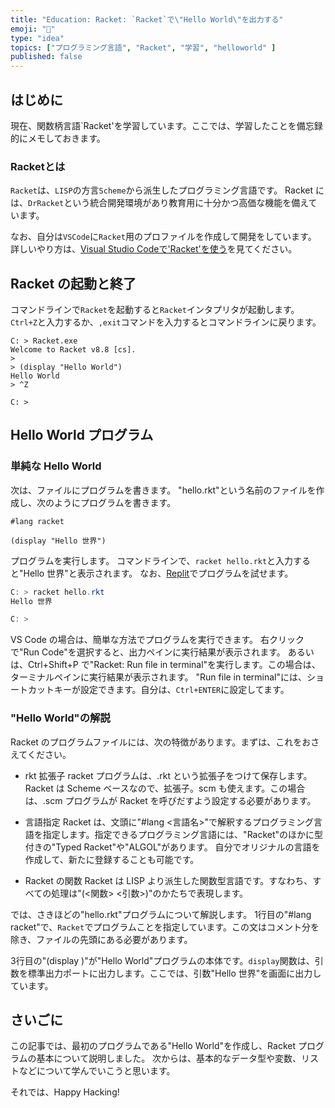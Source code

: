 ```yaml
---
title: "Education: Racket: `Racket`で\"Hello World\"を出力する"
emoji: "🎾"
type: "idea"
topics: ["プログラミング言語", "Racket", "学習", "helloworld" ]
published: false
---
```


## はじめに

現在、関数柄言語`Racket'を学習しています。ここでは、学習したことを備忘録的にメモしておきます。

### Racketとは

`Racket`は、`LISP`の方言`Scheme`から派生したプログラミング言語です。
Racket には、`DrRacket`という統合開発環境があり教育用に十分かつ高価な機能を備えています。

なお、自分は`VSCode`に`Racket`用のプロファイルを作成して開発をしています。
詳しいやり方は、[Visual Studio Codeで'Racket'を使う](edu-racket-vscode-profile)を見てください。

## Racket の起動と終了

コマンドラインで`Racket`を起動すると`Racket`インタプリタが起動します。`Ctrl+Z`と入力するか、`,exit`コマンドを入力するとコマンドラインに戻ります。

``` Racket
C: > Racket.exe
Welcome to Racket v8.8 [cs].
>
> (display "Hello World")
Hello World
> ^Z

C: >
```

## Hello World プログラム

### 単純な Hello World

次は、ファイルにプログラムを書きます。
"hello.rkt"という名前のファイルを作成し、次のようにプログラムを書きます。

``` Racket: hello.rkt
#lang racket

(display "Hello 世界")

```

プログラムを実行します。
コマンドラインで、`racket hello.rkt`と入力すると"Hello 世界"と表示されます。
なお、[Replit](https://replit.com/@atsushifx/helloworld?embed=true)でプログラムを試せます。

``` Powershell
C: > racket hello.rkt
Hello 世界

C: >
```

VS Code の場合は、簡単な方法でプログラムを実行できます。
右クリックで"Run Code"を選択すると、出力ペインに実行結果が表示されます。
あるいは、Ctrl+Shift+P で"Racket: Run file in terminal"を実行します。この場合は、ターミナルペインに実行結果が表示されます。
"Run file in terminal"には、ショートカットキーが設定できます。自分は、`Ctrl+ENTER`に設定してます。

### "Hello World"の解説

Racket のプログラムファイルには、次の特徴があります。まずは、これをおさえてください。

- rkt 拡張子
  racket プログラムは、.rkt という拡張子をつけて保存します。Racket は Scheme ベースなので、拡張子。scm も使えます。この場合は、.scm プログラムが Racket を呼びだすよう設定する必要があります。

- 言語指定
  Racket は、文頭に"#lang <言語名>"で解釈するプログラミング言語を指定します。指定できるプログラミング言語には、"Racket"のほかに型付きの"Typed Racket"や"ALGOL"があります。
  自分でオリジナルの言語を作成して、新たに登録することも可能です。

- Racket の関数
  Racket は LISP より派生した関数型言語です。すなわち、すべての処理は"(<関数> <引数>)"のかたちで表現します。

では、さきほどの"hello.rkt"プログラムについて解説します。
1行目の"#lang racket"で、`Racket`でプログラムことを指定しています。この文はコメント分を除き、ファイルの先頭にある必要があります。

3行目の"(display )"が"Hello World"プログラムの本体です。`display`関数は、引数を標準出力ポートに出力します。ここでは、引数"Hello 世界"を画面に出力しています。

## さいごに

この記事では、最初のプログラムである"Hello World"を作成し、Racket プログラムの基本について説明しました。
次からは、基本的なデータ型や変数、リストなどについて学んでいこうと思います。

それでは、Happy Hacking!
